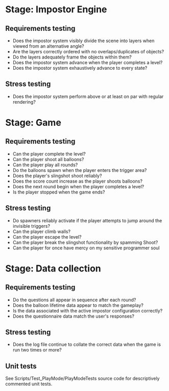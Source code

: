 # Stage: Impostor Engine
## Requirements testing
* Does the impostor system visibly divide the scene into layers when viewed from an alternative angle?
* Are the layers correctly ordered with no overlaps/duplicates of objects?
* Do the layers adequately frame the objects within them?
* Does the impostor system advance when the player completes a level?
* Does the impostor system exhaustively advance to every state?

## Stress testing
* Does the impostor system perform above or at least on par with regular rendering?

# Stage: Game
## Requirements testing
* Can the player complete the level?
* Can the player shoot all balloons?
* Can the player play all rounds?
* Do the balloons spawn when the player enters the trigger area?
* Does the player's slingshot shoot reliably?
* Does the score count increase as the player shoots balloons?
* Does the next round begin when the player completes a level?
* Is the player stopped when the game ends?

## Stress testing
* Do spawners reliably activate if the player attempts to jump around the invisible triggers?
* Can the player climb walls?
* Can the player escape the level?
* Can the player break the slingshot functionality by spamming Shoot?
* Can the player for once have mercy on my sensitive programmer soul

# Stage: Data collection
## Requirements testing
* Do the questions all appear in sequence after each round?
* Does the balloon lifetime data appear to match the gameplay?
* Is the data associated with the active impostor configuration correctly?
* Does the questionnaire data match the user's responses?

## Stress testing
* Does the log file continue to collate the correct data when the game is run two times or more?

## Unit tests
See Scripts/Test_PlayMode/PlayModeTests source code for descriptively commented unit tests.